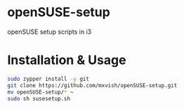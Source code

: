 # openSUSE-setup
openSUSE setup scripts in i3

# Installation & Usage
```sh
sudo zypper install -y git
git clone https://github.com/mxvish/openSUSE-setup.git
mv openSUSE-setup/* ~
sudo sh susesetup.sh
```

